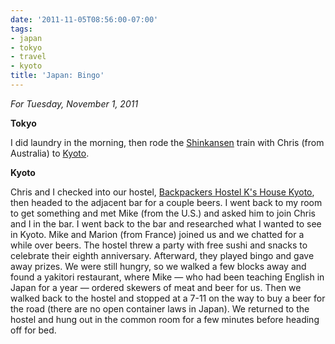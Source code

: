 ```yaml
---
date: '2011-11-05T08:56:00-07:00'
tags:
- japan
- tokyo
- travel
- kyoto
title: 'Japan: Bingo'
---
```


*For Tuesday, November 1, 2011*

**Tokyo**

I did laundry in the morning, then rode the [Shinkansen](https://www.google.com/search?q=Shinkansen) train with Chris (from Australia) to [Kyoto](https://www.google.com/search?q=Kyoto).

**Kyoto**

Chris and I checked into our hostel, [Backpackers Hostel K's House Kyoto](https://www.hostelworld.com/st/hostels/p/5536/backpackers-hostel-k-s-house-kyoto/), then headed to the adjacent bar for a couple beers. I went back to my room to get something and met Mike (from the U.S.) and asked him to join Chris and I in the bar. I went back to the bar and researched what I wanted to see in Kyoto. Mike and Marion (from France) joined us and we chatted for a while over beers. The hostel threw a party with free sushi and snacks to celebrate their eighth anniversary. Afterward, they played bingo and gave away prizes. We were still hungry, so we walked a few blocks away and found a yakitori restaurant, where Mike — who had been teaching English in Japan for a year — ordered skewers of meat and beer for us. Then we walked back to the hostel and stopped at a 7-11 on the way to buy a beer for the road (there are no open container laws in Japan). We returned to the hostel and hung out in the common room for a few minutes before heading off for bed.
